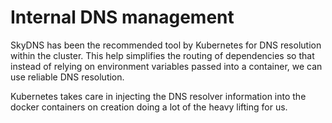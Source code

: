 # Internal DNS management

SkyDNS has been the recommended tool by Kubernetes for DNS resolution within the cluster. This help simplifies the routing of dependencies so that instead of relying on environment variables passed into a container, we can use reliable DNS resolution.

Kubernetes takes care in injecting the DNS resolver information into the docker containers on creation doing a lot of the heavy lifting for us.

